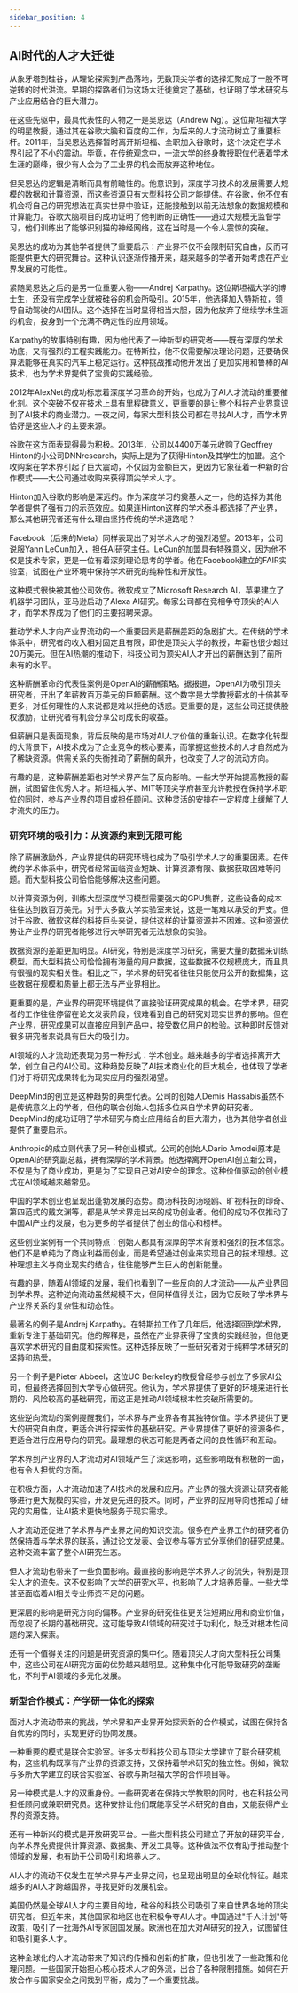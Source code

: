 ```yaml
---
sidebar_position: 4
---
```


## AI时代的人才大迁徙

从象牙塔到硅谷，从理论探索到产品落地，无数顶尖学者的选择汇聚成了一股不可逆转的时代洪流。早期的探路者们为这场大迁徙奠定了基础，也证明了学术研究与产业应用结合的巨大潜力。

在这些先驱中，最具代表性的人物之一是吴恩达（Andrew Ng）。这位斯坦福大学的明星教授，通过其在谷歌大脑和百度的工作，为后来的人才流动树立了重要标杆。2011年，当吴恩达选择暂时离开斯坦福、全职加入谷歌时，这个决定在学术界引起了不小的震动。毕竟，在传统观念中，一流大学的终身教授职位代表着学术生涯的巅峰，很少有人会为了工业界的机会而放弃这种地位。

但吴恩达的逻辑是清晰而具有前瞻性的。他意识到，深度学习技术的发展需要大规模的数据和计算资源，而这些资源只有大型科技公司才能提供。在谷歌，他不仅有机会将自己的研究想法在真实世界中验证，还能接触到以前无法想象的数据规模和计算能力。谷歌大脑项目的成功证明了他判断的正确性——通过大规模无监督学习，他们训练出了能够识别猫的神经网络，这在当时是一个令人震惊的突破。

吴恩达的成功为其他学者提供了重要启示：产业界不仅不会限制研究自由，反而可能提供更大的研究舞台。这种认识逐渐传播开来，越来越多的学者开始考虑在产业界发展的可能性。

紧随吴恩达之后的是另一位重要人物——Andrej Karpathy。这位斯坦福大学的博士生，还没有完成学业就被硅谷的机会所吸引。2015年，他选择加入特斯拉，领导自动驾驶的AI团队。这个选择在当时显得相当大胆，因为他放弃了继续学术生涯的机会，投身到一个充满不确定性的应用领域。

Karpathy的故事特别有趣，因为他代表了一种新型的研究者——既有深厚的学术功底，又有强烈的工程实践能力。在特斯拉，他不仅需要解决理论问题，还要确保算法能够在真实的汽车上稳定运行。这种挑战推动他开发出了更加实用和鲁棒的AI技术，也为学术界提供了宝贵的实践经验。

2012年AlexNet的成功标志着深度学习革命的开始，也成为了AI人才流动的重要催化剂。这个突破不仅在技术上具有里程碑意义，更重要的是让整个科技产业界意识到了AI技术的商业潜力。一夜之间，每家大型科技公司都在寻找AI人才，而学术界恰好是这些人才的主要来源。

谷歌在这方面表现得最为积极。2013年，公司以4400万美元收购了Geoffrey Hinton的小公司DNNresearch，实际上是为了获得Hinton及其学生的加盟。这个收购案在学术界引起了巨大震动，不仅因为金额巨大，更因为它象征着一种新的合作模式——大公司通过收购来获得顶尖学术人才。

Hinton加入谷歌的影响是深远的。作为深度学习的奠基人之一，他的选择为其他学者提供了强有力的示范效应。如果连Hinton这样的学术泰斗都选择了产业界，那么其他研究者还有什么理由坚持传统的学术道路呢？

Facebook（后来的Meta）同样表现出了对学术人才的强烈渴望。2013年，公司说服Yann LeCun加入，担任AI研究主任。LeCun的加盟具有特殊意义，因为他不仅是技术专家，更是一位有着深刻理论思考的学者。他在Facebook建立的FAIR实验室，试图在产业环境中保持学术研究的纯粹性和开放性。

这种模式很快被其他公司效仿。微软成立了Microsoft Research AI，苹果建立了机器学习团队，亚马逊启动了Alexa AI研究。每家公司都在竞相争夺顶尖的AI人才，而学术界成为了他们的主要招聘来源。

推动学术人才向产业界流动的一个重要因素是薪酬差距的急剧扩大。在传统的学术体系中，研究者的收入相对固定且有限，即使是顶尖大学的教授，年薪也很少超过20万美元。但在AI热潮的推动下，科技公司为顶尖AI人才开出的薪酬达到了前所未有的水平。

这种薪酬革命的代表性案例是OpenAI的薪酬策略。据报道，OpenAI为吸引顶尖研究者，开出了年薪数百万美元的巨额薪酬。这个数字是大学教授薪水的十倍甚至更多，对任何理性的人来说都是难以拒绝的诱惑。更重要的是，这些公司还提供股权激励，让研究者有机会分享公司成长的收益。

但薪酬只是表面现象，背后反映的是市场对AI人才价值的重新认识。在数字化转型的大背景下，AI技术成为了企业竞争的核心要素，而掌握这些技术的人才自然成为了稀缺资源。供需关系的失衡推动了薪酬的飙升，也改变了人才的流动方向。

有趣的是，这种薪酬差距也对学术界产生了反向影响。一些大学开始提高教授的薪酬，试图留住优秀人才。斯坦福大学、MIT等顶尖学府甚至允许教授在保持学术职位的同时，参与产业界的项目或担任顾问。这种灵活的安排在一定程度上缓解了人才流失的压力。

### 研究环境的吸引力：从资源约束到无限可能

除了薪酬激励外，产业界提供的研究环境也成为了吸引学术人才的重要因素。在传统的学术体系中，研究者经常面临资金短缺、计算资源有限、数据获取困难等问题。而大型科技公司恰恰能够解决这些问题。

以计算资源为例，训练大型深度学习模型需要强大的GPU集群，这些设备的成本往往达到数百万美元。对于大多数大学实验室来说，这是一笔难以承受的开支。但对于谷歌、微软这样的科技巨头来说，提供这样的计算资源并不困难。这种资源优势让产业界的研究者能够进行大学研究者无法想象的实验。

数据资源的差距更加明显。AI研究，特别是深度学习研究，需要大量的数据来训练模型。而大型科技公司恰恰拥有海量的用户数据，这些数据不仅规模庞大，而且具有很强的现实相关性。相比之下，学术界的研究者往往只能使用公开的数据集，这些数据在规模和质量上都无法与产业界相比。

更重要的是，产业界的研究环境提供了直接验证研究成果的机会。在学术界，研究者的工作往往停留在论文发表阶段，很难看到自己的研究对现实世界的影响。但在产业界，研究成果可以直接应用到产品中，接受数亿用户的检验。这种即时反馈对很多研究者来说具有巨大的吸引力。

AI领域的人才流动还表现为另一种形式：学术创业。越来越多的学者选择离开大学，创立自己的AI公司。这种趋势反映了AI技术商业化的巨大机会，也体现了学者们对于将研究成果转化为现实应用的强烈渴望。

DeepMind的创立是这种趋势的典型代表。公司的创始人Demis Hassabis虽然不是传统意义上的学者，但他的联合创始人包括多位来自学术界的研究者。DeepMind的成功证明了学术研究与商业应用结合的巨大潜力，也为其他学者创业提供了重要启示。

Anthropic的成立则代表了另一种创业模式。公司的创始人Dario Amodei原本是OpenAI的研究副总裁，拥有深厚的学术背景。他选择离开OpenAI创立新公司，不仅是为了商业成功，更是为了实现自己对AI安全的理念。这种价值驱动的创业模式在AI领域越来越常见。

中国的学术创业也呈现出蓬勃发展的态势。商汤科技的汤晓鸥、旷视科技的印奇、第四范式的戴文渊等，都是从学术界走出来的成功创业者。他们的成功不仅推动了中国AI产业的发展，也为更多的学者提供了创业的信心和榜样。

这些创业案例有一个共同特点：创始人都具有深厚的学术背景和强烈的技术信念。他们不是单纯为了商业利益而创业，而是希望通过创业来实现自己的技术理想。这种理想主义与商业现实的结合，往往能够产生巨大的创新能量。

有趣的是，随着AI领域的发展，我们也看到了一些反向的人才流动——从产业界回到学术界。这种逆向流动虽然规模不大，但同样值得关注，因为它反映了学术界与产业界关系的复杂性和动态性。

最著名的例子是Andrej Karpathy。在特斯拉工作了几年后，他选择回到学术界，重新专注于基础研究。他的解释是，虽然在产业界获得了宝贵的实践经验，但他更喜欢学术研究的自由度和探索性。这种选择反映了一些研究者对于纯粹学术研究的坚持和热爱。

另一个例子是Pieter Abbeel，这位UC Berkeley的教授曾经参与创立了多家AI公司，但最终选择回到大学专心做研究。他认为，学术界提供了更好的环境来进行长期的、风险较高的基础研究，而这正是推动AI领域根本性突破所需要的。

这些逆向流动的案例提醒我们，学术界与产业界各有其独特价值。学术界提供了更大的研究自由度，更适合进行探索性的基础研究。产业界提供了更好的资源条件，更适合进行应用导向的研究。最理想的状态可能是两者之间的良性循环和互动。

学术界到产业界的人才流动对AI领域产生了深远影响，这些影响既有积极的一面，也有令人担忧的方面。

在积极方面，人才流动加速了AI技术的发展和应用。产业界的强大资源让研究者能够进行更大规模的实验，开发更先进的技术。同时，产业界的应用导向也推动了研究的实用性，让AI技术更快地服务于现实需求。

人才流动还促进了学术界与产业界之间的知识交流。很多在产业界工作的研究者仍然保持着与学术界的联系，通过论文发表、会议参与等方式分享他们的研究成果。这种交流丰富了整个AI研究生态。

但人才流动也带来了一些负面影响。最直接的影响是学术界人才的流失，特别是顶尖人才的流失。这不仅影响了大学的研究水平，也影响了人才培养质量。一些大学甚至面临着AI相关专业师资不足的问题。

更深层的影响是研究方向的偏移。产业界的研究往往更关注短期应用和商业价值，而忽视了长期的基础研究。这可能导致AI领域的研究过于功利化，缺乏对根本性问题的深入探索。

还有一个值得关注的问题是研究资源的集中化。随着顶尖人才向大型科技公司集中，这些公司在AI研究方面的优势越来越明显。这种集中化可能导致研究的垄断化，不利于AI领域的多元化发展。

### 新型合作模式：产学研一体化的探索

面对人才流动带来的挑战，学术界和产业界开始探索新的合作模式，试图在保持各自优势的同时，实现更好的协同发展。

一种重要的模式是联合实验室。许多大型科技公司与顶尖大学建立了联合研究机构，这些机构既享有产业界的资源支持，又保持着学术研究的独立性。例如，微软与多所大学建立的联合实验室、谷歌与斯坦福大学的合作项目等。

另一种模式是人才的双重身份。一些研究者在保持大学教职的同时，也在科技公司担任顾问或兼职研究员。这种安排让他们既能享受学术研究的自由，又能获得产业界的资源支持。

还有一种新兴的模式是开放研究平台。一些大型科技公司建立了开放的研究平台，向学术界免费提供计算资源、数据集、开发工具等。这种做法不仅有助于推动整个领域的发展，也有助于公司吸引和培养人才。

AI人才的流动不仅发生在学术界与产业界之间，也呈现出明显的全球化特征。越来越多的AI人才跨越国界，寻找更好的发展机会。

美国仍然是全球AI人才的主要目的地，硅谷的科技公司吸引了来自世界各地的顶尖研究者。但近年来，其他国家和地区也在积极争夺AI人才。中国通过"千人计划"等政策，吸引了一批海外AI专家回国发展。欧洲也在加大对AI研究的投入，试图留住和吸引更多人才。

这种全球化的人才流动带来了知识的传播和创新的扩散，但也引发了一些政策和伦理问题。一些国家开始担心核心技术人才的外流，出台了各种限制措施。如何在开放合作与国家安全之间找到平衡，成为了一个重要挑战。
